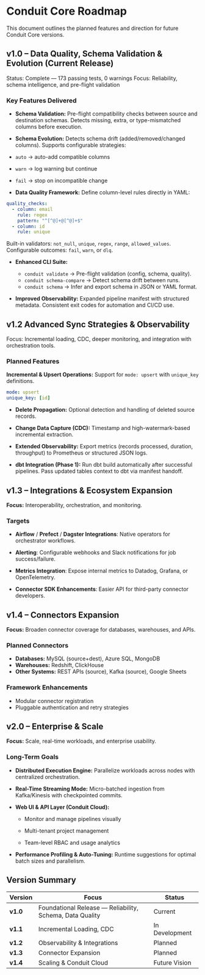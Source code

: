 # Conduit Core Roadmap

This document outlines the planned features and direction for future Conduit Core versions.

## v1.0 – Data Quality, Schema Validation & Evolution (Current Release)
Status: Complete — 173 passing tests, 0 warnings
Focus: Reliability, schema intelligence, and pre-flight validation

### Key Features Delivered

* **Schema Validation:**
Pre-flight compatibility checks between source and destination schemas.
Detects missing, extra, or type-mismatched columns before execution.

* **Schema Evolution:**
Detects schema drift (added/removed/changed columns).
Supports configurable strategies:

* ```auto``` → auto-add compatible columns
* ```warn``` → log warning but continue
* ```fail``` → stop on incompatible change

* **Data Quality Framework:**
Define column-level rules directly in YAML:
```yaml
quality_checks:
  - column: email
    rule: regex
    pattern: "^[^@]+@[^@]+$"
  - column: id
    rule: unique
```

Built-in validators: ```not_null```, ```unique```, ```regex```, ```range```, ```allowed_values```.
Configurable outcomes: ```fail```, ```warn```, or ```dlq```.

* **Enhanced CLI Suite:**
    * ```conduit validate``` → Pre-flight validation (config, schema, quality).
    * ```conduit schema-compare``` → Detect schema drift between runs.
    * ```conduit schema``` → Infer and export schema in JSON or YAML format.

* **Improved Observability:**
Expanded pipeline manifest with structured metadata.
Consistent exit codes for automation and CI/CD use.

## v1.2 Advanced Sync Strategies & Observability

Focus: Incremental loading, CDC, deeper monitoring, and integration with orchestration tools.

### Planned Features

**Incremental & Upsert Operations:**
Support for ```mode: upsert``` with ```unique_key``` definitions.
```yaml
mode: upsert
unique_key: [id]
```

* **Delete Propagation:**
Optional detection and handling of deleted source records.

* **Change Data Capture (CDC):**
Timestamp and high-watermark-based incremental extraction.

* **Extended Observability:**
Export metrics (records processed, duration, throughput)
to Prometheus or structured JSON logs.

* **dbt Integration (Phase 1):**
Run dbt build automatically after successful pipelines.
Pass updated tables context to dbt via manifest handoff.

## v1.3 – Integrations & Ecosystem Expansion

**Focus:** Interoperability, orchestration, and monitoring.

### Targets

* **Airflow** / **Prefect** / **Dagster Integrations**:
Native operators for orchestrator workflows.

* **Alerting**:
Configurable webhooks and Slack notifications for job success/failure.

* **Metrics Integration**:
Expose internal metrics to Datadog, Grafana, or OpenTelemetry.

* **Connector SDK Enhancements**:
Easier API for third-party connector developers.

## v1.4 – Connectors Expansion

**Focus:** Broaden connector coverage for databases, warehouses, and APIs.

### Planned Connectors

* **Databases:** MySQL (source+dest), Azure SQL, MongoDB
* **Warehouses:** Redshift, ClickHouse
* **Other Systems:** REST APIs (source), Kafka (source), Google Sheets

### Framework Enhancements

* Modular connector registration
* Pluggable authentication and retry strategies

## v2.0 – Enterprise & Scale

**Focus:** Scale, real-time workloads, and enterprise usability.

### Long-Term Goals

* **Distributed Execution Engine:**
Parallelize workloads across nodes with centralized orchestration.

* **Real-Time Streaming Mode:**
Micro-batched ingestion from Kafka/Kinesis with checkpointed commits.

* **Web UI & API Layer (Conduit Cloud):**

    * Monitor and manage pipelines visually

    * Multi-tenant project management

    * Team-level RBAC and usage analytics

* **Performance Profiling & Auto-Tuning:**
Runtime suggestions for optimal batch sizes and parallelism.

## Version Summary
| Version  | Focus                                                    | Status            |
| -------- | -------------------------------------------------------- | ----------------- |
| **v1.0** | Foundational Release — Reliability, Schema, Data Quality | Current           |
| **v1.1** | Incremental Loading, CDC                                 | In Development    |
| **v1.2** | Observability & Integrations                             | Planned           |
| **v1.3** | Connector Expansion                                      | Planned           |
| **v1.4** | Scaling & Conduit Cloud                                  | Future Vision     |




























